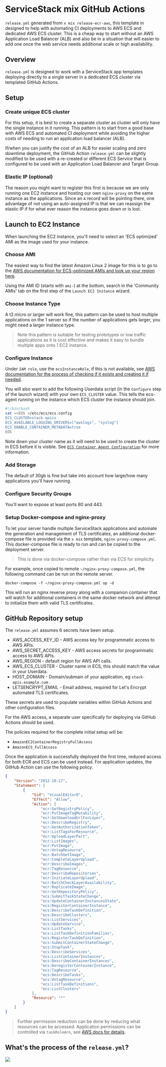 # ServiceStack mix GitHub Actions
`release.yml` generated from `x mix release-ecr-aws`, this template in designed to help with automating CI deployments to AWS ECS and dedicated AWS ECS cluster.
This is a cheap way to start without an AWS Application Load Balancer (ALB) and also be in a situation that will easier to add one once the web service needs additional scale or high availability.

## Overview
`release.yml` is designed to work with a ServiceStack app templates deploying directly to a single server in a dedicated ECS cluster via templated GitHub Actions.

## Setup
### Create unique ECS cluster
For this setup, it is best to create a separate cluster as cluster will only have the single instance in it running.
This pattern is to start from a good base with AWS ECS and automated CI deployment while avoiding the higher costs of needing to run an application load balancer (ALB).

If/when you can justify the cost of an ALB for easier scaling and zero downtime deployment, the GitHub Action `release.yml` can be slightly modified to be used with a re-created or different ECS Service that is configured to be used with an Application Load Balancer and Target Group.

### Elastic IP (optional)
The reason you might want to register this first is because we are only running one EC2 instance and hosting our own `nginx-proxy` on the same instance as the applications.
Since an `A` record will be pointing there, one advantage of not using an auto-assigned IP is that we can reassign the elastic IP if for what ever reason the instance goes down or is lost.

## Launch to EC2 Instance
When launching the EC2 instance, you'll need to select an 'ECS optimized' AMI as the image used for your instance.
### Choose AMI
The easiest way to find the latest Amazon Linux 2 image for this is to go to the [AWS documentation for ECS-optimized AMIs and look up your region here](https://docs.aws.amazon.com/AmazonECS/latest/developerguide/ecs-optimized_AMI.html#ecs-optimized-ami-linux).

Using the AMI ID (starts with `ami-`) at the bottom, search in the 'Community AMIs' tab on the first step of the `Launch EC2 Instance` wizard.

### Choose Instance Type
A t2.micro or larger will work fine, this pattern can be used to host multiple applications on the 1 server so if the number of applications gets larger, you might need a larger instance type.
> Note this pattern is suitable for testing prototypes or low traffic applications as it is cost effective and makes it easy to bundle multiple apps onto 1 EC2 instance.

### Configure Instance
Under `IAM role`, use the `ecsInstanceRole`, if this is not available, see [AWS documentation for the process of checking if it exists and creating it if needed](https://docs.aws.amazon.com/AmazonECS/latest/developerguide/instance_IAM_role.html).

You will also want to add the following Userdata script (in the `Configure` step of the launch wizard) with your own `ECS_CLUSTER` value. This tells the ecs-agent running on the instance which ECS cluster the instance should join.

```bash
#!/bin/bash
cat <<EOS >/etc/ecs/ecs.config
ECS_CLUSTER=stack-apiss
ECS_AVAILABLE_LOGGING_DRIVERS=["awslogs", "syslog"]
ECS_ENABLE_CONTAINER_METADATA=true
EOS
```

Note down your cluster name as it will need to be used to create the cluster in ECS before it is visible.
See [`ECS Container Agent Configuration`](https://docs.aws.amazon.com/AmazonECS/latest/developerguide/ecs-agent-config.html) for more information.

### Add Storage
The default of 30gb is fine but take into account how large/how many applications you'll have running.

### Configure Security Groups
You'll want to expose at least ports 80 and 443.

### Setup Docker-compose and nginx-proxy
To let your server handle multiple ServiceStack applications and automate the generation and management of TLS certificates, an additional docker-compose file is provided via the `x mix` template, `nginx-proxy-compose.yml`. This docker-compose file is ready to run and can be copied to the deployment server.
> This is done via docker-compose rather than via ECS for simplicity. 

For example, once copied to remote `~/nginx-proxy-compose.yml`, the following command can be run on the remote server.

```
docker-compose -f ~/nginx-proxy-compose.yml up -d
```

This will run an nginx reverse proxy along with a companion container that will watch for additional containers in the same docker network and attempt to initialize them with valid TLS certificates.

## GitHub Repository setup
The `release.yml` assumes 6 secrets have been setup.

- AWS_ACCESS_KEY_ID - AWS access key for programmatic access to AWS APIs.
- AWS_SECRET_ACCESS_KEY - AWS access secrets for programmatic access to AWS APIs.
- AWS_REGION - default region for AWS API calls.
- AWS_ECS_CLUSTER - Cluster name in ECS, this should match the value in your Userdata.
- HOST_DOMAIN - Domain/submain of your application, eg `stack-apis.example.com` .
- LETSENCRYPT_EMAIL - Email address, required for Let's Encrypt automated TLS certificates.

These secrets are used to populate variables within GitHub Actions and other configuration files.

For the AWS access, a separate user specifically for deploying via GitHub Actions should be used.

The policies required for the complete initial setup will be: 
- `AmazonEC2ContainerRegistryFullAccess`
- `AmazonECS_FullAccess`

Once the application is successfully deployed the first time, reduced access for both ECR and ECS can be used instead. For application updates, the GitHub Action can use the following policy.

```json
{
    "Version": "2012-10-17",
    "Statement": [
        {
            "Sid": "VisualEditor0",
            "Effect": "Allow",
            "Action": [
                "ecr:GetRegistryPolicy",
                "ecr:PutImageTagMutability",
                "ecr:GetDownloadUrlForLayer",
                "ecr:DescribeRegistry",
                "ecr:GetAuthorizationToken",
                "ecr:ListTagsForResource",
                "ecr:UploadLayerPart",
                "ecr:ListImages",
                "ecr:PutImage",
                "ecr:UntagResource",
                "ecr:BatchGetImage",
                "ecr:CompleteLayerUpload",
                "ecr:DescribeImages",
                "ecr:TagResource",
                "ecr:DescribeRepositories",
                "ecr:InitiateLayerUpload",
                "ecr:BatchCheckLayerAvailability",
                "ecr:ReplicateImage",
                "ecr:GetRepositoryPolicy",
                "ecs:SubmitTaskStateChange",
                "ecs:UpdateContainerInstancesState",
                "ecs:RegisterContainerInstance",
                "ecs:DescribeTaskDefinition",
                "ecs:DescribeClusters",
                "ecs:ListServices",
                "ecs:UpdateService",
                "ecs:ListTasks",
                "ecs:ListTaskDefinitionFamilies",
                "ecs:RegisterTaskDefinition",
                "ecs:SubmitContainerStateChange",
                "ecs:StopTask",
                "ecs:DescribeServices",
                "ecs:ListContainerInstances",
                "ecs:DescribeContainerInstances",
                "ecs:DeregisterContainerInstance",
                "ecs:TagResource",
                "ecs:DescribeTasks",
                "ecs:UntagResource",
                "ecs:ListTaskDefinitions",
                "ecs:ListClusters"
            ],
            "Resource": "*"
        }
    ]
}
```
> Further permission reduction can be done by reducing what resources can be accessed.
> Application permissions can be controlled via `taskRoleArn`, see [AWS docs for details](https://docs.aws.amazon.com/AmazonECS/latest/developerguide/task-iam-roles.html).

## What's the process of the `release.yml`?

![](https://raw.githubusercontent.com/ServiceStack/docs/master/docs/images/mix/release-ecr-aws-diagram.png)
